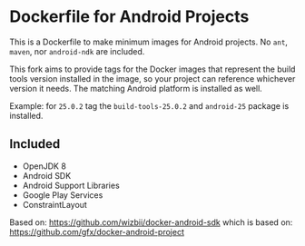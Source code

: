 # Dockerfile for Android Projects

This is a Dockerfile to make minimum images for Android projects.
No `ant`, `maven`, nor `android-ndk` are included.

This fork aims to provide tags for the Docker images that represent the build tools version installed in the image, so your project can reference whichever version it needs. The matching Android platform is installed as well.

Example: for `25.0.2` tag the `build-tools-25.0.2` and `android-25` package is installed.

## Included

* OpenJDK 8
* Android SDK
* Android Support Libraries
* Google Play Services
* ConstraintLayout

Based on: https://github.com/wizbii/docker-android-sdk which is based on: https://github.com/gfx/docker-android-project

